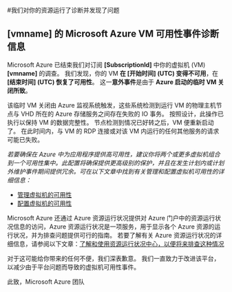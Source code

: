 <properties
    pageTitle="VMA RCA"
    description="RCA - 节点服务修复 - 节点崩溃"
    infoBubbleText="已找到 RCA"
    service="microsoft.compute"
    resource="virtualmachines"
    authors="ScottAzure"
    displayOrder=""
    articleId="UnexpectedVMReboot_33668E95-C74E-42EE-82F6-AFD3ACCC30BD"
    diagnosticScenario="UnexpectedVMReboot"
    selfHelpType="rca"
    supportTopicIds="32411816"
    resourceTags="windows, linux"
    productPesIds="14749"
    cloudEnvironments="public"
/>


#<a name="we-ran-diagnostics-on-your-resource-and-found-an-issue"></a>我们对你的资源运行了诊断并发现了问题

<!--issueDescription-->
## <a name="microsoft-azure-vm-availability-incident-diagnostic-information-for-vmname--vmname--"></a>**[vmname] 的 Microsoft Azure VM 可用性事件诊断信息<!--($vmname)-->** ##

Microsoft Azure 已结束我们对订阅 **[SubscriptionId]**<!--($SubscriptionId)--> 中你的虚拟机 (VM) **[vmname]**<!--($vmname)--> 的调查。 我们发现，你的 VM **在 [开始时间]<!--($StartTime)--> (UTC) 变得不可用**，在 **[结束时间]<!--($EndTime)--> (UTC) 恢复了可用性**。 这一**意外事件**是由于 **Azure 启动的临时 VM 关闭所致**。
<!--/issueDescription-->

该临时 VM 关闭由 Azure 监视系统触发，这些系统检测到运行 VM 的物理主机节点与 VHD 所在的 Azure 存储服务之间存在失败的 IO 事务。 按照设计，此操作已执行以保持 VM 的数据完整性。 节点检测到情况已好转之后，VM 便重新启动了。 在此时间内，与 VM 的 RDP 连接或对该 VM 内运行的任何其他服务的请求可能已失败。   

*若要确保在 Azure 中为应用程序提供高可用性，建议你将两个或更多虚拟机组合到一个可用性集中。此配置将确保提供更高级别的保护，并且在发生计划内或计划外维护事件期间提供冗余。可在以下文章中找到有关管理和配置虚拟机可用性的详细信息：*

* [管理虚拟机的可用性](https://azure.microsoft.com/documentation/articles/virtual-machines-manage-availability)
* [配置虚拟机的可用性](https://azure.microsoft.com/documentation/articles/virtual-machines-how-to-configure-availability)

Microsoft Azure 还通过 Azure 资源运行状况提供对 Azure 门户中的资源运行状况信息的访问，Azure 资源运行状况是一项服务，用于显示各个 Azure 资源的运行状况，并为排查问题提供可行的指南。 若要了解有关 Azure 资源运行状况的详细信息，请参阅以下文章：[了解和使用资源运行状况中心，以便将来排查这种情况](https://docs.microsoft.com/azure/resource-health/resource-health-overview)

对于这可能给你带来的任何不便，我们深表歉意。 我们一直致力于改进该平台，以减少由于平台问题而导致的虚拟机可用性事件。

此致，Microsoft Azure 团队

